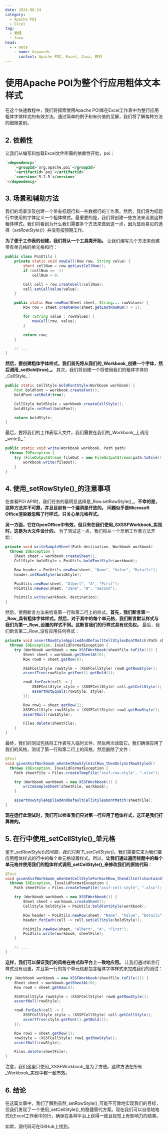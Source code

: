 ```yaml
---
date: 2024-06-24
category:
  - Apache POI
  - Excel
tag:
  - 教程
  - Java
head:
  - - meta
    - name: keywords
      content: Apache POI, Excel, Java, 教程
---
```

# 使用Apache POI为整个行应用粗体文本样式

在这个快速教程中，我们将探索使用Apache POI库在Excel工作表中为整行应用粗体字体样式的有效方法。通过简单的例子和有价值的见解，我们将了解每种方法的细微差别。

## 2. 依赖性

让我们从编写和加载Excel文件所需的依赖性开始，poi：

```xml
`<dependency>`
    `<groupId>`org.apache.poi`</groupId>`
    `<artifactId>`poi`</artifactId>`
    `<version>`5.2.5`</version>`
`</dependency>`
```

## 3. 场景和辅助方法

我们的场景涉及创建一个带有标题行和一些数据行的工作表。然后，我们将为标题行中使用的字体定义一个粗体样式。最重要的是，我们将创建一些方法来设置这种粗体样式。我们将看到为什么我们需要多个方法来做到这一点，因为显而易见的选择（_setRowStyle()_）并没有按预期工作。

**为了便于工作表的创建，我们将从一个工具类开始。** 让我们编写几个方法来创建带有单元格的单元格和行：

```java
public class PoiUtils {
    private static void newCell(Row row, String value) {
        short cellNum = row.getLastCellNum();
        if (cellNum == -1)
            cellNum = 0;

        Cell cell = row.createCell(cellNum);
        cell.setCellValue(value);
    }

    public static Row newRow(Sheet sheet, String... rowValues) {
        Row row = sheet.createRow(sheet.getLastRowNum() + 1);

        for (String value : rowValues) {
            newCell(row, value);
        }

        return row;
    }

    // ...
}
```

**然后，要创建粗体字体样式，我们首先将从我们的_Workbook_创建一个字体，然后调用_setBold(true)_。** 其次，我们将创建一个将使用我们的粗体字体的_CellStyle_：

```java
public static CellStyle boldFontStyle(Workbook workbook) {
    Font boldFont = workbook.createFont();
    boldFont.setBold(true);

    CellStyle boldStyle = workbook.createCellStyle();
    boldStyle.setFont(boldFont);

    return boldStyle;
}
```

最后，要将我们的工作表写入文件，我们需要在我们的_Workbook_上调用_write()_：

```java
public static void write(Workbook workbook, Path path)
  throws IOException {
    try (FileOutputStream fileOut = new FileOutputStream(path.toFile())) {
        workbook.write(fileOut);
    }
}
```

## 4. 使用_setRowStyle()_的注意事项

在查看POI API时，我们任务的最明显选择是_Row.setRowStyle()_。**不幸的是，这种方法并不可靠，并且目前有一个漏洞是开放的。** **问题似乎是Microsoft Office渲染器忽略了行样式，只关心单元格样式。**

**另一方面，它在OpenOffice中有效，但只有在我们使用_SXSSFWorkbook_实现时，这是为大文件设计的。** 为了测试这一点，我们将从一个示例工作表方法开始：

```java
private void writeSampleSheet(Path destination, Workbook workbook)
  throws IOException {
    Sheet sheet = workbook.createSheet();
    CellStyle boldStyle = PoiUtils.boldFontStyle(workbook);

    Row header = PoiUtils.newRow(sheet, "Name", "Value", "Details");
    header.setRowStyle(boldStyle);

    PoiUtils.newRow(sheet, "Albert", "A", "First");
    PoiUtils.newRow(sheet, "Jane", "B", "Second");

    PoiUtils.write(workbook, destination);
}
```

然后，使用断言方法来检查第一行和第二行上的样式。**首先，我们断言第一_Row_具有粗体字体样式。然后，对于其中的每个单元格，我们断言默认样式与我们为第一_Row_设置的样式不同。这断言我们的行样式具有优先权。** 最后，我们断言第二_Row_没有应用任何样式：

```java
private void assertRowStyleAppliedAndDefaultCellStylesDontMatch(Path sheetFile)
  throws IOException, InvalidFormatException {
    try (Workbook workbook = new XSSFWorkbook(sheetFile.toFile())) {
        Sheet sheet = workbook.getSheetAt(0);
        Row row0 = sheet.getRow(0);

        XSSFCellStyle rowStyle = (XSSFCellStyle) row0.getRowStyle();
        assertTrue(rowStyle.getFont().getBold());

        row0.forEach(cell -> {
            XSSFCellStyle style = (XSSFCellStyle) cell.getCellStyle();
            assertNotEquals(rowStyle, style);
        });

        Row row1 = sheet.getRow(1);
        XSSFCellStyle row1Style = (XSSFCellStyle) row1.getRowStyle();
        assertNull(row1Style);

        Files.delete(sheetFile);
    }
}
```

最终，我们的测试包括将工作表写入临时文件，然后再次读取它。我们确保应用了我们的风格，测试了第一行和第二行上的风格，然后删除了文件：

```java
@Test
void givenXssfWorkbook_whenSetRowStyle1stRow_thenOnly1stRowStyled()
  throws IOException, InvalidFormatException {
    Path sheetFile = Files.createTempFile("xssf-row-style", ".xlsx");

    try (Workbook workbook = new XSSFWorkbook()) {
        writeSampleSheet(sheetFile, workbook);
    }

    assertRowStyleAppliedAndDefaultCellStylesDontMatch(sheetFile);
}
```

**现在运行此测试时，我们可以检查我们只对第一行应用了粗体样式，这正是我们打算做的。**

## 5. 在行中使用_setCellStyle()_单元格

鉴于_setRowStyle()_的问题，我们只剩下_setCellStyle()_。我们需要它来为我们要应用粗体样式的行中的每个单元格设置样式。所以，**让我们通过遍历标题中的每个单元格并使用我们的粗体样式调用_setCellStyle()_来修改我们的原始代码**：

```java
@Test
void givenXssfWorkbook_whenSetCellStyleForEachRow_thenAllCellsContainStyle()
  throws IOException, InvalidFormatException {
    Path sheetFile = Files.createTempFile("xssf-cell-style", ".xlsx");

    try (Workbook workbook = new XSSFWorkbook()) {
        Sheet sheet = workbook.createSheet();
        CellStyle boldStyle = PoiUtils.boldFontStyle(workbook);

        Row header = PoiUtils.newRow(sheet, "Name", "Value", "Details");
        header.forEach(cell -> cell.setCellStyle(boldStyle));

        PoiUtils.newRow(sheet, "Albert", "A", "First");
        PoiUtils.write(workbook, sheetFile);
    }

    // ...
}
```

**这样，我们可以保证我们的风格在格式和平台上一致地应用。** 让我们通过断言行样式没有设置，并且第一行的每个单元格都包含粗体字体样式来完成我们的测试：

```java
try (Workbook workbook = new XSSFWorkbook(sheetFile.toFile())) {
    Sheet sheet = workbook.getSheetAt(0);
    Row row0 = sheet.getRow(0);

    XSSFCellStyle rowStyle = (XSSFCellStyle) row0.getRowStyle();
    assertNull(rowStyle);

    row0.forEach(cell -> {
        XSSFCellStyle style = (XSSFCellStyle) cell.getCellStyle();
        assertTrue(style.getFont().getBold());
    });

    Row row1 = sheet.getRow(1);
    rowStyle = (XSSFCellStyle) row1.getRowStyle();
    assertNull(rowStyle);

    Files.delete(sheetFile);
}
```

注意，我们这里只使用_XSSFWorkbook_是为了方便。这种方法在所有_Workbook_实现中都一致有效。

## 6. 结论

在这篇文章中，我们了解到虽然_setRowStyle()_可能不可靠地实现我们的目标，但我们发现了一个使用_setCellStyle()_的稳健替代方案。现在我们可以自信地格式化Excel工作表中的行，确保在各种平台上获得一致且视觉上有影响力的结果。

如常，源代码可在GitHub上找到。
